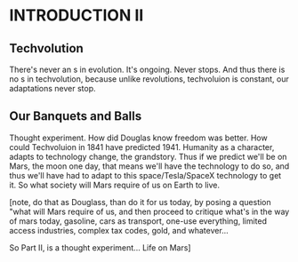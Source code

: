 
# INTRODUCTION II

## Techvolution

There's never an s in evolution. It's ongoing. Never stops. And thus there is no s in techvolution, because unlike revolutions, techvoluion is constant, our adaptations never stop.

## Our Banquets and Balls

Thought experiment. How did Douglas know freedom was better. How could Techvoluion in 1841 have predicted 1941. Humanity as a character, adapts to technology change, the grandstory. Thus if we predict we'll be on Mars, the moon one day, that means we'll have the technology to do so, and thus we'll have had to adapt to this space/Tesla/SpaceX technology to get it. So what society will Mars require of us on Earth to live.

[note, do that as Douglass, than do it for us today, by posing a question "what will Mars require of us, and then proceed to critique what's in the way of mars today, gasoline, cars as transport, one-use everything, limited access industries, complex tax codes, gold, and whatever...

So Part II, is a thought experiment... Life on Mars]
